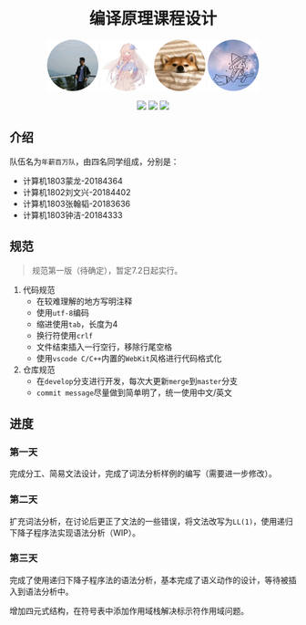 <h1 align="center">编译原理课程设计</h1>

<p align="center">
    <img src="https://raw.githubusercontent.com/amtoaer/images/master/Annual-Salary-In-Millions/circle_4.png" width="90">
    <img src="https://raw.githubusercontent.com/amtoaer/images/master/Annual-Salary-In-Millions/circle_1.png" width="90">
    <img src="https://raw.githubusercontent.com/amtoaer/images/master/Annual-Salary-In-Millions/circle_2.png" width="90">
    <img src="https://raw.githubusercontent.com/amtoaer/images/master/Annual-Salary-In-Millions/circle_3.png" width="90">
</p>



<p align="center">
    <img src="https://img.shields.io/badge/language-c++-blue.svg?longCache=true&style=for-the-badge">
	<img src="https://img.shields.io/badge/codeby-vscode-orange.svg?longCache=true&style=for-the-badge">
	<img src="https://img.shields.io/badge/in-progress-red.svg?longCache=true&style=for-the-badge">
</p>

## 介绍

队伍名为`年薪百万队`，由四名同学组成，分别是：

+ 计算机1803蒙龙-20184364
+ 计算机1802刘文兴-20184402
+ 计算机1803张翰韬-20183636
+ 计算机1803钟洁-20184333

## 规范

> 规范第一版（待确定），暂定7.2日起实行。

1. 代码规范
   + 在较难理解的地方写明注释
   + 使用`utf-8`编码
   + 缩进使用`tab`，长度为4
   + 换行符使用`crlf`
   + 文件结束插入一行空行，移除行尾空格
   + 使用`vscode C/C++`内置的`WebKit`风格进行代码格式化
2. 仓库规范
   + 在`develop`分支进行开发，每次大更新`merge`到`master`分支
   + `commit message`尽量做到简单明了，统一使用中文/英文

## 进度

### 第一天

完成分工、简易文法设计，完成了词法分析样例的编写（需要进一步修改）。

### 第二天

扩充词法分析，在讨论后更正了文法的一些错误，将文法改写为`LL(1)`，使用递归下降子程序法实现语法分析（WIP）。

### 第三天

完成了使用递归下降子程序法的语法分析，基本完成了语义动作的设计，等待被插入到语法分析中。

增加四元式结构，在符号表中添加作用域栈解决标示符作用域问题。

